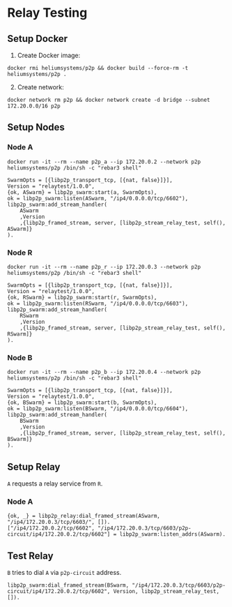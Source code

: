 # Relay Testing

## Setup Docker

1. Create Docker image:
```
docker rmi heliumsystems/p2p && docker build --force-rm -t heliumsystems/p2p .
```
2. Create network:
```
docker network rm p2p && docker network create -d bridge --subnet 172.20.0.0/16 p2p
```

## Setup Nodes

### Node A

```
docker run -it --rm --name p2p_a --ip 172.20.0.2 --network p2p heliumsystems/p2p /bin/sh -c "rebar3 shell"
```
```
SwarmOpts = [{libp2p_transport_tcp, [{nat, false}]}],
Version = "relaytest/1.0.0",
{ok, ASwarm} = libp2p_swarm:start(a, SwarmOpts),
ok = libp2p_swarm:listen(ASwarm, "/ip4/0.0.0.0/tcp/6602"),
libp2p_swarm:add_stream_handler(
    ASwarm
    ,Version
    ,{libp2p_framed_stream, server, [libp2p_stream_relay_test, self(), ASwarm]}
).
```

### Node R

```
docker run -it --rm --name p2p_r --ip 172.20.0.3 --network p2p heliumsystems/p2p /bin/sh -c "rebar3 shell"
```
```
SwarmOpts = [{libp2p_transport_tcp, [{nat, false}]}],
Version = "relaytest/1.0.0",
{ok, RSwarm} = libp2p_swarm:start(r, SwarmOpts),
ok = libp2p_swarm:listen(RSwarm, "/ip4/0.0.0.0/tcp/6603"),
libp2p_swarm:add_stream_handler(
    RSwarm
    ,Version
    ,{libp2p_framed_stream, server, [libp2p_stream_relay_test, self(), RSwarm]}
).
```

### Node B

```
docker run -it --rm --name p2p_b --ip 172.20.0.4 --network p2p heliumsystems/p2p /bin/sh -c "rebar3 shell"
```
```
SwarmOpts = [{libp2p_transport_tcp, [{nat, false}]}],
Version = "relaytest/1.0.0",
{ok, BSwarm} = libp2p_swarm:start(b, SwarmOpts),
ok = libp2p_swarm:listen(BSwarm, "/ip4/0.0.0.0/tcp/6604"),
libp2p_swarm:add_stream_handler(
    BSwarm
    ,Version
    ,{libp2p_framed_stream, server, [libp2p_stream_relay_test, self(), BSwarm]}
).
```

## Setup Relay


`A` requests a relay service from `R`.

### Node A

```
{ok, _} = libp2p_relay:dial_framed_stream(ASwarm, "/ip4/172.20.0.3/tcp/6603/", []).
["/ip4/172.20.0.2/tcp/6602", "/ip4/172.20.0.3/tcp/6603/p2p-circuit/ip4/172.20.0.2/tcp/6602"] = libp2p_swarm:listen_addrs(ASwarm).

```


## Test Relay

`B` tries to dial `A` via `p2p-circuit` address.

```
libp2p_swarm:dial_framed_stream(BSwarm, "/ip4/172.20.0.3/tcp/6603/p2p-circuit/ip4/172.20.0.2/tcp/6602", Version, libp2p_stream_relay_test, []).
```
